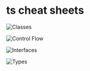 # ts cheat sheets

![Classes](/image/TypeScript-Classes.png)

![Control Flow](/image/TypeScript-Control-Flow-Analysis.png)

![Interfaces](/image/TypeScript-Interfaces.png)

![Types](/image/TypeScript-Types.png)